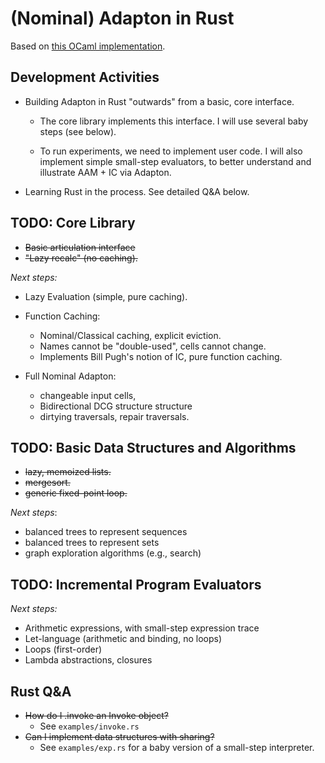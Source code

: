 (Nominal) Adapton in Rust
==========================

Based on [this OCaml implementation](https://github.com/plum-umd/adapton.ocaml).

Development Activities
-----------------------

 - Building Adapton in Rust "outwards" from a basic, core interface.

   - The core library implements this interface.
     I will use several baby steps (see below).

   - To run experiments, we need to implement user code.
     I will also implement simple small-step evaluators, to better
     understand and illustrate AAM + IC via Adapton.

 - Learning Rust in the process.  See detailed Q&A below.

TODO: Core Library
-----------------
  - <del> Basic articulation interface </del>
  - <del> "Lazy recalc" (no caching). </del>

*Next steps:*

- Lazy Evaluation (simple, pure caching).

- Function Caching:
  - Nominal/Classical caching, explicit eviction.
  - Names cannot be "double-used", cells cannot change.
  - Implements Bill Pugh's notion of IC, pure function caching.

- Full Nominal Adapton:
  - changeable input cells,
  - Bidirectional DCG structure structure
  - dirtying traversals, repair traversals.


TODO: Basic Data Structures and Algorithms
-------------------------------------------
 - <del> lazy, memoized lists. </del>
 - <del> mergesort. </del>
 - <del> generic fixed-point loop. </del>

*Next steps*:

 - balanced trees to represent sequences
 - balanced trees to represent sets
 - graph exploration algorithms (e.g., search)

TODO: Incremental Program Evaluators
-----------------------------------------------------------

*Next steps:*

 - Arithmetic expressions, with small-step expression trace
 - Let-language (arithmetic and binding, no loops)
 - Loops (first-order)
 - Lambda abstractions, closures


Rust Q&A
---------
 
  - <del> How do I .invoke an Invoke object? </del> 
     - See `examples/invoke.rs`
  - <del> Can I implement data structures with sharing? </del>
     - See `examples/exp.rs` for a
       baby version of a small-step interpreter.
